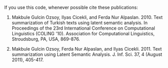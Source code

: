 If you use this code, whenever possible cite these publications:

1) Makbule Gulcin Ozsoy, Ilyas Cicekli, and Ferda Nur Alpaslan. 2010. 
   Text summarization of Turkish texts using latent semantic analysis. 
   In Proceedings of the 23rd International Conference on Computational Linguistics (COLING '10). 
   Association for Computational Linguistics, Stroudsburg, PA, USA, 869-876. 

2) Makbule Gulcin Ozsoy, Ferda Nur Alpaslan, and Ilyas Cicekli. 2011. 
   Text summarization using Latent Semantic Analysis. J. Inf. Sci. 37, 4 (August 2011), 405-417. 
